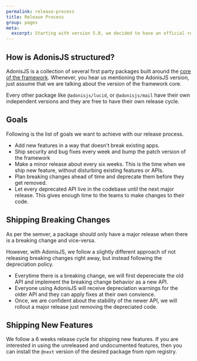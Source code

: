 ```yaml
---
permalink: release-process
title: Release Process
group: pages
meta:
  excerpt: Starting with version 5.0, we decided to have an official release process for the framework. AdonisJS will follow a 6 week release cycle and a strong commitment to <a href="https://semver.org" target="_blank" rel="noreferrer">Semantic Versioning</a>.
---
```


## How is AdonisJS structured?

 AdonisJS is a collection of several first party packages built around the [core of the framework](https://github.com/adonisjs/adonis-framework). Whenever, you hear us mentioning the AdonisJS version, just assume that we are talking about the version of the framework core.

Every other package like `@adonisjs/lucid`, or `@adonisjs/mail` have their own independent versions and they are free to have their own release cycle.

## Goals

Following is the list of goals we want to achieve with our release process.

- Add new features in a way that doesn't break existing apps.
- Ship security and bug fixes every week and bump the patch version of the framework
- Make a minor release about every six weeks. This is the time when we ship new feature, without disturbing existing features or APIs.
- Plan breaking changes ahead of time and deprecate them before they get removed.
- Let every deprecated API live in the codebase until the next major release. This gives enough time to the teams to make changes to their code.

## Shipping Breaking Changes

As per the semver, a package should only have a major release when there is a breaking change and vice-versa.

However, with AdonisJS, we follow a slightly different approach of not releasing breaking changes right away, but instead following the depreciation policy.

- Everytime there is a breaking change, we will first depereciate the old API and implement the breaking change behavior as a new API.
- Everyone using AdonisJS will receive depreciation warnings for the older API and they can apply fixes at their own convience.
- Once, we are confident about the stability of the newer API, we will rollout a major release just removing the depreciated code.

## Shipping New Features

We follow a 6 weeks release cycle for shipping new features. If you are interested in using the unreleased and undocumented features, then you can install the `@next` version of the desired package from npm registry.
